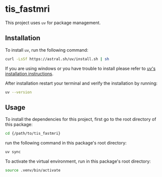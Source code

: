 # tis_fastmri

This project uses `uv` for package management.

## Installation

To install `uv`, run the following command:

```bash
curl -LsSf https://astral.sh/uv/install.sh | sh
```

If you are using windows or you have trouble to install please refer to [uv's installation instructions](https://docs.astral.sh/uv/getting-started/installation/).

After installation restart your terminal and verify the installation by running:

```bash
uv --version
```

## Usage

To install the dependencies for this project, first go to the root directory of this package:

```bash
cd {/path/to/tis_fastmri}
```

run the following command in this package's root directory:

```bash
uv sync
```

To activate the virtual environment, run in this package's root directory:

```bash
source .venv/bin/activate
```
